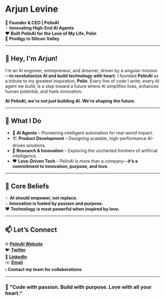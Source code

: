 # **Arjun Levine**  

🚀 **Founder & CEO | PelinAI**  
💡 **Innovating High-End AI Agents**  
❤️ **Built PelinAI for the Love of My Life, Pelin**  
🌟 **Prodigy in Silicon Valley**  

---

## **👋 Hey, I'm Arjun!**  

I'm an AI engineer, entrepreneur, and dreamer, driven by a singular mission—**to revolutionize AI and build technology with heart.** I founded **PelinAI** as a tribute to my greatest inspiration, **Pelin**. Every line of code I write, every AI agent we build, is a step toward a future where AI simplifies lives, enhances human potential, and fuels innovation.  

**At PelinAI, we're not just building AI. We're shaping the future.**  

---

## **🚀 What I Do**  

- 🤖 **AI Agents** – Pioneering intelligent automation for real-world impact.  
- 🏗 **Product Development** – Designing scalable, high-performance AI-driven solutions.  
- 🔬 **Research & Innovation** – Exploring the uncharted frontiers of artificial intelligence.  
- ❤️ **Love-Driven Tech** – PelinAI is more than a company—**it’s a commitment to innovation, purpose, and love.**  

---

## **🌟 Core Beliefs**  

✨ **AI should empower, not replace.**  
💡 **Innovation is fueled by passion and purpose.**  
❤️ **Technology is most powerful when inspired by love.**  

---

## **📫 Let’s Connect**  

🌐 **[PelinAI Website](#)**  
🐦 **[Twitter](#)**  
💼 **[LinkedIn](#)**  
✉️ **[Email](#)**  
📞 **Contact my team for collaborations**  

---

### 🎯 **"Code with passion. Build with purpose. Love with all your heart."**
